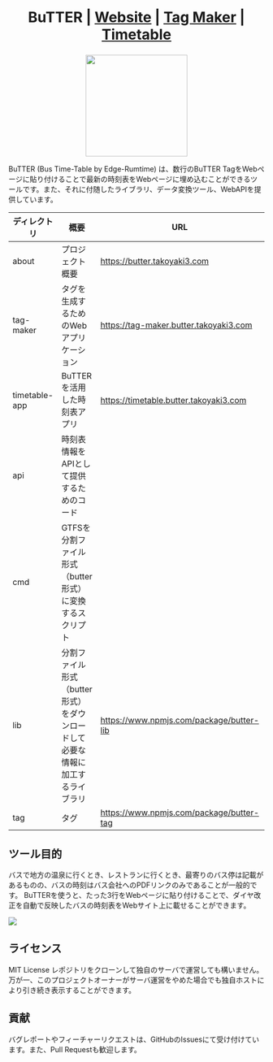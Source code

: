 <h1 align="center">
  BuTTER | <a href="https://butter.takoyaki3.com">Website</a> | <a href="https://tag-maker.butter.takoyaki3.com/">Tag Maker</a> | <a href="https://timetable.butter.takoyaki3.com">Timetable</a>
</h1>
<h3></h3>

<div style="text-align:center">
  <image src="https://raw.githubusercontent.com/takoyaki-3/butter/main/about/public/butter.png" style="width:200px">
</div>

BuTTER (Bus Time-Table by Edge-Rumtime) は、数行のBuTTER TagをWebページに貼り付けることで最新の時刻表をWebページに埋め込むことができるツールです。また、それに付随したライブラリ、データ変換ツール、WebAPIを提供しています。

|ディレクトリ|概要|URL|ホスト先|
|---|---|---|---|
|about|プロジェクト概要|https://butter.takoyaki3.com|Cloudflare Pages|
|tag-maker|タグを生成するためのWebアプリケーション|https://tag-maker.butter.takoyaki3.com|Cloudflare Pages|
|timetable-app|BuTTERを活用した時刻表アプリ|https://timetable.butter.takoyaki3.com|Cloudflare Pages|
|api|時刻表情報をAPIとして提供するためのコード||Cloudflare Worker|
|cmd|GTFSを分割ファイル形式（butter形式）に変換するスクリプト|||
|lib|分割ファイル形式（butter形式）をダウンロードして必要な情報に加工するライブラリ|https://www.npmjs.com/package/butter-lib|npm|
|tag|タグ|https://www.npmjs.com/package/butter-tag|npm|

## ツール目的

バスで地方の温泉に行くとき、レストランに行くとき、最寄りのバス停は記載があるものの、バスの時刻はバス会社へのPDFリンクのみであることが一般的です。
BuTTERを使うと、たった3行をWebページに貼り付けることで、ダイヤ改正を自動で反映したバスの時刻表をWebサイト上に載せることができます。

![](https://gyazo.com/4917b8468acca712bf82b3d45637f919.png)

## ライセンス
MIT License
レポジトリをクローンして独自のサーバで運営しても構いません。万が一、このプロジェクトオーナーがサーバ運営をやめた場合でも独自ホストにより引き続き表示することができます。

## 貢献
バグレポートやフィーチャーリクエストは、GitHubのIssuesにて受け付けています。また、Pull Requestも歓迎します。